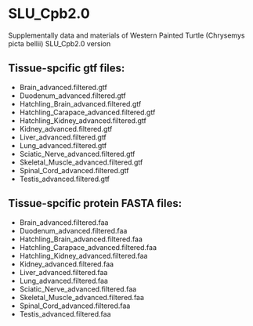 # SLU_Cpb2.0
Supplementally data and materials of Western Painted Turtle (Chrysemys picta bellii) SLU_Cpb2.0 version

## Tissue-spcific gtf files:
- Brain_advanced.filtered.gtf
- Duodenum_advanced.filtered.gtf
- Hatchling_Brain_advanced.filtered.gtf
- Hatchling_Carapace_advanced.filtered.gtf
- Hatchling_Kidney_advanced.filtered.gtf
- Kidney_advanced.filtered.gtf
- Liver_advanced.filtered.gtf
- Lung_advanced.filtered.gtf
- Sciatic_Nerve_advanced.filtered.gtf
- Skeletal_Muscle_advanced.filtered.gtf
- Spinal_Cord_advanced.filtered.gtf
- Testis_advanced.filtered.gtf

## Tissue-spcific protein FASTA files:
- Brain_advanced.filtered.faa
- Duodenum_advanced.filtered.faa
- Hatchling_Brain_advanced.filtered.faa
- Hatchling_Carapace_advanced.filtered.faa
- Hatchling_Kidney_advanced.filtered.faa
- Kidney_advanced.filtered.faa
- Liver_advanced.filtered.faa
- Lung_advanced.filtered.faa
- Sciatic_Nerve_advanced.filtered.faa
- Skeletal_Muscle_advanced.filtered.faa
- Spinal_Cord_advanced.filtered.faa
- Testis_advanced.filtered.faa
